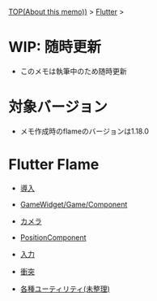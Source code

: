 [TOP(About this memo))](../../README.md) >  [Flutter](../README.md) > 

# WIP: 随時更新
* このメモは執筆中のため随時更新 

# 対象バージョン
* メモ作成時のflameのバージョンは1.18.0

# Flutter Flame

* [導入](./flutter_flame_introduction.md)

* [GameWidget/Game/Component](./flutter_flame_basic.md)

* [カメラ](./flutter_flame_camera.md)

* [PositionComponent](./flutter_flame_position_component.md)

* [入力](./flutter_flame_input.md)

* [衝突](./flutter_flame_collision.md)

* [各種ユーティリティ(未整理)](./flutter_flame_utility.md)
